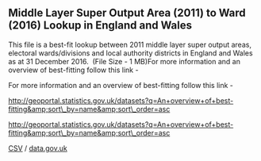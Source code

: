 ## Middle Layer Super Output Area (2011) to Ward (2016) Lookup in England and Wales

This file is a best-fit lookup between 2011 middle layer super output areas, electoral wards/divisions and local authority districts in England and Wales as at 31 December 2016.  (File Size - 1 MB)For more information and an overview of best-fitting follow this link
- 

For more information and an overview of best-fitting follow this link
- 

http://geoportal.statistics.gov.uk/datasets?q=An+overview+of+best-fitting&amp;sort\_by=name&amp;sort\_order=asc

http://geoportal.statistics.gov.uk/datasets?q=An+overview+of+best-fitting&amp;sort\_by=name&amp;sort\_order=asc

[CSV](../csv/096.csv) / [data.gov.uk](https://data.gov.uk/dataset/e95e8dc4-4648-4a82-aaab-a64522cb6455/middle-layer-super-output-area-2011-to-ward-2016-lookup-in-england-and-wales)

